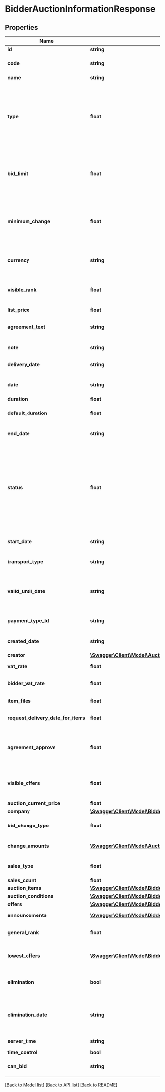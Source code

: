 # BidderAuctionInformationResponse

## Properties
Name | Type | Description | Notes
------------ | ------------- | ------------- | -------------
**id** | **string** | ID of the auction. | [optional] 
**code** | **string** | Code of the auction. Automatically generated. | [optional] 
**name** | **string** | Name of the auction. | [optional] 
**type** | **float** | Defines the auction type. Examples&lt;br&gt;1:Reverse Classic Auction&lt;br&gt;3:Reverse British Auction&lt;br&gt;4:Reverse Sealed Auction&lt;br&gt;5:Reverse Sealed Enveloped Auction | [optional] 
**bid_limit** | **float** | Maximum/Minimum bid limit. Depending on the auction type it can be reverse or forward change.&lt;br&gt;When not specified, returns zero value. | [optional] 
**minimum_change** | **float** | Minimum amount of change for the next bid.&lt;br&gt;Depending on the auction type it can be reverse or forward change.&lt;br&gt;When not specified, returns zero value. | [optional] 
**currency** | **string** | Currency type of the Auction. Bidders will give their bids on this currency. | [optional] 
**visible_rank** | **float** | Allow bidders to see their rank in total amount.&lt;br&gt;Only available in British Auction types. | [optional] 
**list_price** | **float** |  | [optional] 
**agreement_text** | **string** | Agreement Text that bidders have to accept before participating in the auction. | [optional] 
**note** | **string** | Attached a note for your suppliers to sees. | [optional] 
**delivery_date** | **string** | Delivery date in terms of YYYY-MM-DD HH:MM:SS format. | [optional] 
**date** | **string** | Date of the auction of YYYY-MM-DD HH:MM:SS format. | [optional] 
**duration** | **float** | Duration of the auction. | [optional] 
**default_duration** | **float** | Duration of the auction is not included time extension. | [optional] 
**end_date** | **string** | End Date of the auction of YYYY-MM-DD HH:MM:SS format. | [optional] 
**status** | **float** | status of the auction.&lt;br&gt;1:Waiting (Auction opened, but not yet started.).&lt;br&gt;2:Active (Auction started and currently active.).&lt;br&gt;3:Approval process (Auction is ended and not approval process start yet.).&lt;br&gt;4:Completed (Procurement process is completed for auction.). | [optional] 
**start_date** | **string** | The auction start date on. YYYY-MM-DD HH:MM:SS format. | [optional] 
**transport_type** | **string** | If the value is empty, bidders will choose the own transport type. | [optional] 
**valid_until_date** | **string** | If the value is empty, bidders will choose the validity date. YYYY-MM-DD HH:MM:SS format when is not empty. | [optional] 
**payment_type_id** | **string** | If the value is empty, bidders will choose the own payment type. | [optional] 
**created_date** | **string** | Auction create date. YYYY-MM-DD HH:MM:SS format. | [optional] 
**creator** | [**\Swagger\Client\Model\AuctionsInformationResponseCreator**](AuctionsInformationResponseCreator.md) |  | [optional] 
**vat_rate** | **float** | Activated item-based vat rate of this auction. | [optional] 
**bidder_vat_rate** | **float** | Activated bidders to provide item-based vat rates. | [optional] 
**item_files** | **float** | Indicated if you are attaching files to items. | [optional] 
**request_delivery_date_for_items** | **float** | Indicated if you are requesting delivery date to items. | [optional] 
**agreement_approve** | **float** | Bidders approve of the agreement text to the auction. &lt;br&gt;0:Not yet approve. &lt;br&gt;1: Approved. &lt;br&gt;2: Not approved. | [optional] 
**visible_offers** | **float** | Number of lowest/highest number of offers to bidders.&lt;br&gt;Only available in Classic Auction types. | [optional] 
**auction_current_price** | **float** |  | [optional] 
**company** | [**\Swagger\Client\Model\BidderAuctionsInformationResponseCompany**](BidderAuctionsInformationResponseCompany.md) |  | [optional] 
**bid_change_type** | **float** | 1: Write bid amount.&lt;br&gt;2: Increase amount button. | [optional] 
**change_amounts** | [**\Swagger\Client\Model\AuctionsInformationResponseChangeAmounts[]**](AuctionsInformationResponseChangeAmounts.md) | If the bidChangeType is 2, the amounts of the buttons to be shown. | [optional] 
**sales_type** | **float** | Forward auction sales type. 1: Not Sold.&lt;br&gt;2: Sold. | [optional] 
**sales_count** | **float** | Number of items sold. | [optional] 
**auction_items** | [**\Swagger\Client\Model\BidderAuctionItemResponse[]**](BidderAuctionItemResponse.md) | Items of the action. | [optional] 
**auction_conditions** | [**\Swagger\Client\Model\BidderAuctionConditionResponse[]**](BidderAuctionConditionResponse.md) | Conditions of the action. | [optional] 
**offers** | [**\Swagger\Client\Model\BidderAuctionOfferResponse[]**](BidderAuctionOfferResponse.md) | Offers of the action. | [optional] 
**announcements** | [**\Swagger\Client\Model\BidderAuctionAnnouncementResponse[]**](BidderAuctionAnnouncementResponse.md) | Announcements of the action. | [optional] 
**general_rank** | **float** | General rank of the bid. &lt;br&gt;Only available in British Auction types. | [optional] 
**lowest_offers** | [**\Swagger\Client\Model\BidderAuctionInformationResponseLowestOffers[]**](BidderAuctionInformationResponseLowestOffers.md) | Lowest offers of the auction. &lt;br&gt;Only available in Classic Auction types. | [optional] 
**elimination** | **bool** | Bidder&#39;s elimination status. &lt;br&gt;Only available in Reverse Sealed Auction types. | [optional] 
**elimination_date** | **string** | Bidder&#39;s eliminated date of YYYY-MM-DD HH:MM:SS format. &lt;br&gt;Only available in Reverse Sealed Auction types. | [optional] 
**server_time** | **string** | The current time of the server. | [optional] 
**time_control** | **bool** |  | [optional] 
**can_bid** | **string** | Type of The Bidding Permission. &lt;br&gt;1: Can Bid. &lt;br&gt;2: Cannot Bid. | [optional] 

[[Back to Model list]](../README.md#documentation-for-models) [[Back to API list]](../README.md#documentation-for-api-endpoints) [[Back to README]](../README.md)


